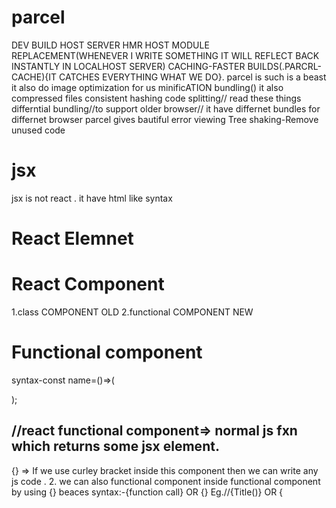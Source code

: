 # parcel

DEV BUILD
HOST SERVER
HMR HOST MODULE REPLACEMENT(WHENEVER I WRITE SOMETHING IT WILL REFLECT BACK INSTANTLY IN LOCALHOST SERVER)
CACHING-FASTER BUILDS(.PARCRL-CACHE){IT CATCHES EVERYTHING WHAT WE DO}.
parcel is such is a beast
it also do image optimization for us
minificATION
bundling()
it also compressed files
consistent hashing
code splitting// read these things
differntial bundling//to support older browser// it have differnet bundles for differnet browser
parcel gives bautiful error viewing
Tree shaking-Remove unused code

# jsx

jsx is not react . it have html like syntax

# React Elemnet

# React Component

1.class COMPONENT OLD
2.functional COMPONENT NEW

# Functional component

syntax-const name=()=>(

);

## //react functional component=> normal js fxn which returns some jsx element.

{} => If we use curley bracket inside this component then we can write any js code . 2. we can also functional component inside functional component by using {} beaces
syntax:-{function call} OR {<Function name/>} Eg.//{Title()} OR {<Title />}
